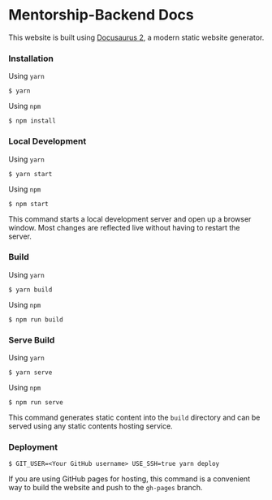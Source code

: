 # Mentorship-Backend Docs

This website is built using [Docusaurus 2](https://v2.docusaurus.io/), a modern static website generator.

### Installation

Using `yarn`

```
$ yarn
```
Using `npm`

```
$ npm install
```

### Local Development

Using `yarn`

```
$ yarn start
```

Using `npm`

```
$ npm start
```

This command starts a local development server and open up a browser window. Most changes are reflected live without having to restart the server.

### Build

Using `yarn`

```
$ yarn build
```

Using `npm`

```
$ npm run build
```

### Serve Build

Using `yarn`

```
$ yarn serve
```

Using `npm`

```
$ npm run serve
```

This command generates static content into the `build` directory and can be served using any static contents hosting service.

### Deployment

```
$ GIT_USER=<Your GitHub username> USE_SSH=true yarn deploy
```

If you are using GitHub pages for hosting, this command is a convenient way to build the website and push to the `gh-pages` branch.

